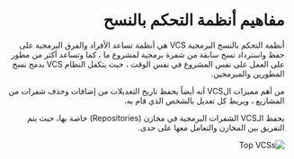 <div dir="rtl">

# مفاهيم أنظمة التحكم بالنسح

أنظمة التحكم بالنسخ البرمجية VCS هي أنظمة تساعد الأفراد والفرق البرمجية على حفظ واسترداد نسخ سابقة من شفرة برمجية لمشروع ما ، كما وتساعد أكثر من مطور على العمل على نفس المشروع في نفس الوقت ، حيث يتكفل النظام VCS  بدمج نسخ المطورين والمبرمجين.

من أهم مميزات الVCS أنه أيضاً يحفظ تاريخ التعديلات من إضافات وحذف شفرات من المشاريع ، ويربط كل تعديل بالشخص الذي قام به.

يحفظ الـVCS الشفرات البرمجية في مخازن (Repositories) خاصة بها، حيث يتم التفريق بين المخازن والتعامل معها على حدى.

![Top VCSs](https://www.eduardopiairo.com/wp-content/uploads/2016/02/sourcecontrolsystems.png)
</div>